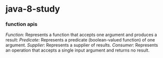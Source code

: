 # java-8-study

### function apis
*Function:* Represents a function that accepts one argument and produces a result:
*Predicate:* Represents a predicate (boolean-valued function) of one argument.
*Supplier:* Represents a supplier of results.
*Consumer:* Represents an operation that accepts a single input argument and returns no result.